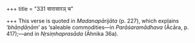 +++
title = "331 सारासारञ् च"

+++
This verse is quoted in *Madanapārijāta* (p. 227), which explains
‘*bhāṇḍāṇām*’ as ‘saleable commodities—in *Parāśaramādhava* (Ācāra, p.
417);—and in *Nṛsiṃhaprasāda* (Āhnika 36a).


